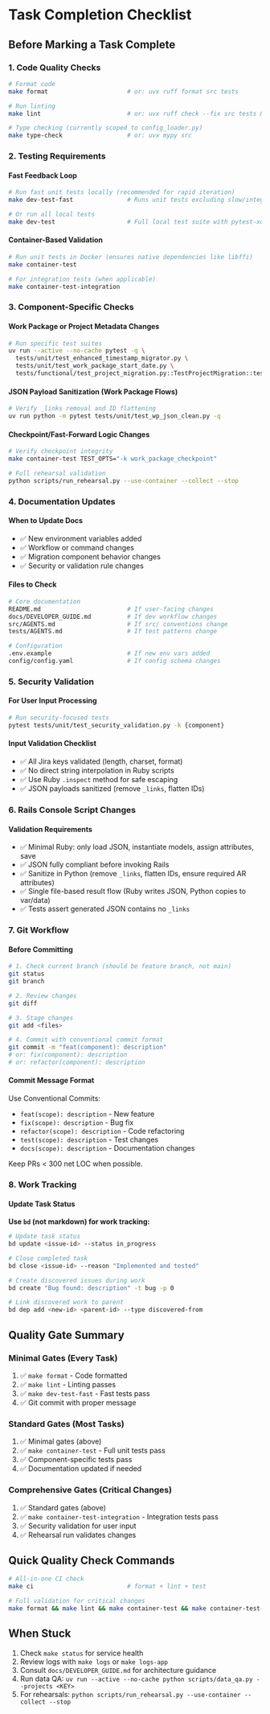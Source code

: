 # Task Completion Checklist

## Before Marking a Task Complete

### 1. Code Quality Checks
```bash
# Format code
make format                      # or: uvx ruff format src tests

# Run linting
make lint                        # or: uvx ruff check --fix src tests && uvx mypy src

# Type checking (currently scoped to config_loader.py)
make type-check                  # or: uvx mypy src
```

### 2. Testing Requirements

#### Fast Feedback Loop
```bash
# Run fast unit tests locally (recommended for rapid iteration)
make dev-test-fast               # Runs unit tests excluding slow/integration

# Or run all local tests
make dev-test                    # Full local test suite with pytest-xdist
```

#### Container-Based Validation
```bash
# Run unit tests in Docker (ensures native dependencies like libffi)
make container-test

# For integration tests (when applicable)
make container-test-integration
```

### 3. Component-Specific Checks

#### Work Package or Project Metadata Changes
```bash
# Run specific test suites
uv run --active --no-cache pytest -q \
  tests/unit/test_enhanced_timestamp_migrator.py \
  tests/unit/test_work_package_start_date.py \
  tests/functional/test_project_migration.py::TestProjectMigration::test_assign_project_lead_happy_path
```

#### JSON Payload Sanitization (Work Package Flows)
```bash
# Verify _links removal and ID flattening
uv run python -m pytest tests/unit/test_wp_json_clean.py -q
```

#### Checkpoint/Fast-Forward Logic Changes
```bash
# Verify checkpoint integrity
make container-test TEST_OPTS="-k work_package_checkpoint"

# Full rehearsal validation
python scripts/run_rehearsal.py --use-container --collect --stop
```

### 4. Documentation Updates

#### When to Update Docs
- ✅ New environment variables added
- ✅ Workflow or command changes
- ✅ Migration component behavior changes
- ✅ Security or validation rule changes

#### Files to Check
```bash
# Core documentation
README.md                        # If user-facing changes
docs/DEVELOPER_GUIDE.md          # If dev workflow changes
src/AGENTS.md                    # If src/ conventions change
tests/AGENTS.md                  # If test patterns change

# Configuration
.env.example                     # If new env vars added
config/config.yaml               # If config schema changes
```

### 5. Security Validation

#### For User Input Processing
```bash
# Run security-focused tests
pytest tests/unit/test_security_validation.py -k {component}
```

#### Input Validation Checklist
- ✅ All Jira keys validated (length, charset, format)
- ✅ No direct string interpolation in Ruby scripts
- ✅ Use Ruby `.inspect` method for safe escaping
- ✅ JSON payloads sanitized (remove `_links`, flatten IDs)

### 6. Rails Console Script Changes

#### Validation Requirements
- ✅ Minimal Ruby: only load JSON, instantiate models, assign attributes, save
- ✅ JSON fully compliant before invoking Rails
- ✅ Sanitize in Python (remove `_links`, flatten IDs, ensure required AR attributes)
- ✅ Single file-based result flow (Ruby writes JSON, Python copies to var/data)
- ✅ Tests assert generated JSON contains no `_links`

### 7. Git Workflow

#### Before Committing
```bash
# 1. Check current branch (should be feature branch, not main)
git status
git branch

# 2. Review changes
git diff

# 3. Stage changes
git add <files>

# 4. Commit with conventional commit format
git commit -m "feat(component): description"
# or: fix(component): description
# or: refactor(component): description
```

#### Commit Message Format
Use Conventional Commits:
- `feat(scope): description` - New feature
- `fix(scope): description` - Bug fix
- `refactor(scope): description` - Code refactoring
- `test(scope): description` - Test changes
- `docs(scope): description` - Documentation changes

Keep PRs < 300 net LOC when possible.

### 8. Work Tracking

#### Update Task Status
**Use `bd` (not markdown) for work tracking:**
```bash
# Update task status
bd update <issue-id> --status in_progress

# Close completed task
bd close <issue-id> --reason "Implemented and tested"

# Create discovered issues during work
bd create "Bug found: description" -t bug -p 0

# Link discovered work to parent
bd dep add <new-id> <parent-id> --type discovered-from
```

## Quality Gate Summary

### Minimal Gates (Every Task)
1. ✅ `make format` - Code formatted
2. ✅ `make lint` - Linting passes
3. ✅ `make dev-test-fast` - Fast tests pass
4. ✅ Git commit with proper message

### Standard Gates (Most Tasks)
1. ✅ Minimal gates (above)
2. ✅ `make container-test` - Full unit tests pass
3. ✅ Component-specific tests pass
4. ✅ Documentation updated if needed

### Comprehensive Gates (Critical Changes)
1. ✅ Standard gates (above)
2. ✅ `make container-test-integration` - Integration tests pass
3. ✅ Security validation for user input
4. ✅ Rehearsal run validates changes

## Quick Quality Check Commands
```bash
# All-in-one CI check
make ci                          # format + lint + test

# Full validation for critical changes
make format && make lint && make container-test && make container-test-integration
```

## When Stuck
1. Check `make status` for service health
2. Review logs with `make logs` or `make logs-app`
3. Consult `docs/DEVELOPER_GUIDE.md` for architecture guidance
4. Run data QA: `uv run --active --no-cache python scripts/data_qa.py --projects <KEY>`
5. For rehearsals: `python scripts/run_rehearsal.py --use-container --collect --stop`
